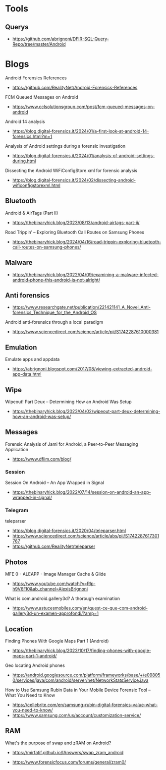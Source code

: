 # Tools

## Querys
- https://github.com/abrignoni/DFIR-SQL-Query-Repo/tree/master/Android

# Blogs

Android Forensics References
- https://github.com/RealityNet/Android-Forensics-References

FCM Queued Messages on Android
- https://www.cclsolutionsgroup.com/post/fcm-queued-messages-on-android

Android 14 analysis
- https://blog.digital-forensics.it/2024/01/a-first-look-at-android-14-forensics.html?m=1


Analysis of Android settings during a forensic investigation
- https://blog.digital-forensics.it/2024/01/analysis-of-android-settings-during.html

Dissecting the Android WiFiConfigStore.xml for forensic analysis
- https://blog.digital-forensics.it/2024/02/dissecting-android-wificonfigstorexml.html

## Bluetooth

Android & AirTags (Part II)
- https://thebinaryhick.blog/2023/08/13/android-airtags-part-ii/

Road Trippin’ – Exploring Bluetooth Call Routes on Samsung Phones
- https://thebinaryhick.blog/2024/04/16/road-trippin-exploring-bluetooth-call-routes-on-samsung-phones/

## Malware
- https://thebinaryhick.blog/2022/04/09/examining-a-malware-infected-android-phone-this-android-is-not-alright/

## Anti forensics
- https://www.researchgate.net/publication/221421141_A_Novel_Anti-forensics_Technique_for_the_Android_OS

Android anti-forensics through a local paradigm
- https://www.sciencedirect.com/science/article/pii/S1742287610000381

## Emulation

Emulate apps and appdata
- https://abrignoni.blogspot.com/2017/08/viewing-extracted-android-app-data.html

## Wipe

Wipeout! Part Deux – Determining How an Android Was Setup
- https://thebinaryhick.blog/2023/04/02/wipeout-part-deux-determining-how-an-android-was-setup/

## Messages

Forensic Analysis of Jami for Android, a Peer-to-Peer Messaging Application
- https://www.dflim.com/blog/

### Session
Session On Android – An App Wrapped in Signal
- https://thebinaryhick.blog/2022/07/14/session-on-android-an-app-wrapped-in-signal/

### Telegram

teleparser
- https://blog.digital-forensics.it/2020/04/teleparser.html
- https://www.sciencedirect.com/science/article/abs/pii/S1742287617301767
- https://github.com/RealityNet/teleparser

## Photos

MFE 0 - ALEAPP - Image Manager Cache & Glide
- https://www.youtube.com/watch?v=Rlp-h9V6FI0&ab_channel=AlexisBrignoni

What is com.android.gallery3d? A thorough examination
- https://www.astucesmobiles.com/en/quest-ce-que-com-android-gallery3d-un-examen-approfondi/?amp=1

## Location

Finding Phones With Google Maps Part 1 (Android)
- https://thebinaryhick.blog/2023/10/17/finding-phones-with-google-maps-part-1-android/

Geo locating Android phones
- https://android.googlesource.com/platform/frameworks/base/+/e098050/services/java/com/android/server/net/NetworkStatsService.java

How to Use Samsung Rubin Data in Your Mobile Device Forensic Tool – What You Need to Know
- https://cellebrite.com/en/samsung-rubin-digital-forensics-value-what-you-need-to-know/
- https://www.samsung.com/us/account/customization-service/

## RAM

What's the purpose of swap and zRAM on Android?
- https://mirfatif.github.io/IAnswers/swap_zram_android

- https://www.forensicfocus.com/forums/general/zram0/

